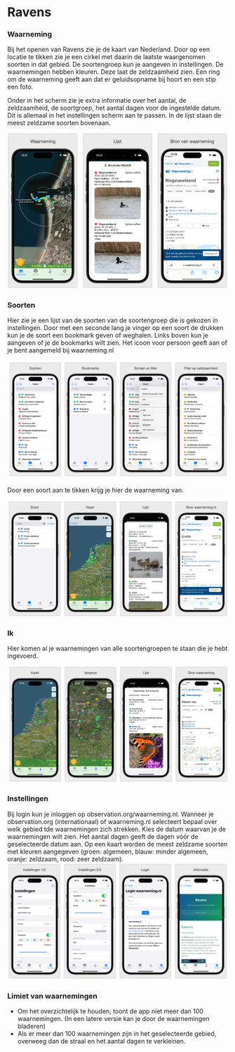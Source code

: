 # Ravens

### Waarneming

Bij het openen van Ravens zie je de kaart van Nederland. Door op een locatie te tikken zie je een cirkel met daarin de laatste waargenomen soorten in dat gebied. De soortengroep kun je aangeven in instellingen. De waarnemingen hebben kleuren. Deze laat de zeldzaamheid zien. Een ring om de waarneming geeft aan dat er geluidsopname bij hoort en een stip een foto. 

Onder in het scherm zie je extra informatie over het aantal, de zeldzaamheid, de soortgroep, het aantal dagen voor de ingestelde datum. Dit is allemaal in het instellingen scherm aan te passen. In de lijst staan de meest zeldzame soorten bovenaan.

![waarneming](./images/waarneming.png)

### Soorten

Hier zie je een lijst van de soorten van de soortengroep die is gekozen in instellingen. Door met een seconde lang je vinger op een soort de drukken kun je de soort een bookmark geven of weghalen. Links boven kun je aangeven of je de bookmarks wilt zien. Het icoon voor persoon geeft aan of je bent aangemeld bij waarneming.nl

![soorten.png](./images/soorten.png)

Door een soort aan te tikken krijg je hier de waarneming van. 

![soorten.png](./images/soorten2.png)

### Ik

Hier komen al je waarnemingen van alle soortengroepen te staan die je hebt ingevoerd.

![ik.png](./images/ik.png)

### Instellingen

Bij login kun je inloggen op observation.org/waarneming.nl. Wanneer je observation.org (internationaal) of waarneming.nl selecteert bepaal over welk gebied tde waarnemingen zich strekken.
Kies de datum waarvan je de waarnemingen wilt zien. Het aantal dagen geeft de dagen vóór de geselecteerde datum aan. Op een kaart worden de meest zeldzame soorten met kleuren aangegeven (groen: algemeen, blauw: minder algemeen, oranje: zeldzaam, rood: zeer zeldzaam). 
![instellingen.png](./images/instellingen.png)

### Limiet van waarnemingen
- Om het overzichtelijk te houden, toont de app niet meer dan 100 waarnemingen. (In een latere versie kan je door de waarnemingen bladeren)
- Als er meer dan 100 waarnemingen zijn in het geselecteerde gebied, overweeg dan de straal en het aantal dagen te verkleinen.

